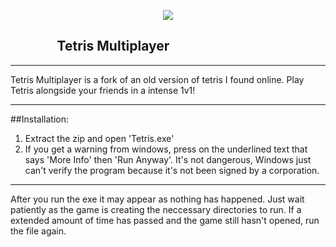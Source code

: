 <p align="center">
<img src="https://i.imgur.com/35IA11d.png" </a>

  ## ‎ ‎ ‎ ‎ ‎ ‎ ‎ ‎ ‎ ‎ ‎ ‎ ‎ ‎                          Tetris Multiplayer

---
Tetris Multiplayer is a fork of an old version of tetris I found online. Play Tetris alongside your friends in a intense 1v1!


---


##Installation:
1. Extract the zip and open 'Tetris.exe'
2. If you get a warning from windows, press on the underlined text that says 'More Info' then 'Run Anyway'. It's not dangerous, Windows just can't verify the program because it's not been signed by a corporation.

---

After you run the exe it may appear as nothing has happened. Just wait patiently as the game is creating the
neccessary directories to run. If a extended amount of time has passed and the game still hasn't opened, run
the file again.
